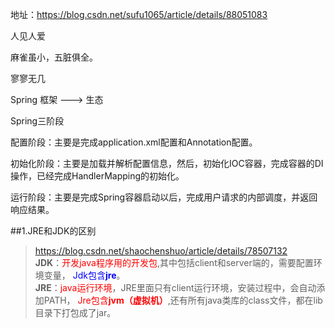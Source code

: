 地址：https://blog.csdn.net/sufu1065/article/details/88051083   

人见人爱

麻雀虽小，五脏俱全。

寥寥无几


Spring 框架 ---> 生态

Spring三阶段
  
配置阶段：主要是完成application.xml配置和Annotation配置。

初始化阶段：主要是加载并解析配置信息，然后，初始化IOC容器，完成容器的DI操作，已经完成HandlerMapping的初始化。

运行阶段：主要是完成Spring容器启动以后，完成用户请求的内部调度，并返回响应结果。

##1.JRE和JDK的区别
>https://blog.csdn.net/shaochenshuo/article/details/78507132   
**JDK**：<font color=red>开发java程序用的开发包</font>,其中包括client和server端的，需要配置环境变量，
<font color=blue>Jdk包含**jre**</font>。    
**JRE**：<font color=red>java运行环境</font>，JRE里面只有client运行环境，安装过程中，会自动添加PATH，
<font color=red>Jre包含**jvm（虚拟机）**</font>,还有所有java类库的class文件，都在lib目录下打包成了jar。 
